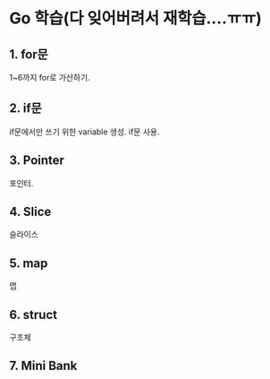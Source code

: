 # Go 학습(다 잊어버려서 재학습....ㅠㅠ)

## 1. for문

1~6까지 for로 가산하기.

## 2. if문

if문에서만 쓰기 위한 variable 생성. if문 사용.

## 3. Pointer

포인터.

## 4. Slice

슬라이스

## 5. map

맵

## 6. struct

구조체

## 7. Mini Bank
